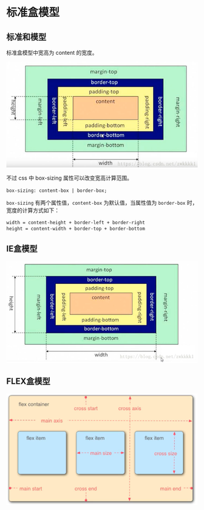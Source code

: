 # 标准盒模型



##  标准和模型

标准盒模型中宽高为 content 的宽度。

![盒模型](./img/css-hemoxing.png)

不过 css 中 box-sizing 属性可以改变宽高计算范围。

`box-sizing: content-box | border-box;`

`box-sizing` 有两个属性值，`content-box` 为默认值，当属性值为 `border-box` 时，宽度的计算方式如下：

```
width = content-height + border-left + border-right 
height = content-width + border-top + border-bottom 
```

## IE盒模型

![ie](./img/css-iehemoxing.png)

##  FLEX盒模型
![flex](./img/css-flex.png)